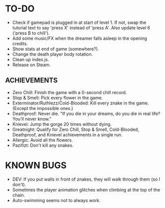 # TO-DO
* Check if gamepad is plugged in at start of level 1. If not, swap the tutorial text to say 'press X' instead of 'press A'. Also update level 6 ('press B to chill').
* Add some music/FX when the dreamer falls asleep in the opening credits.
* Show stats at end of game (somewhere?).
* Change the death player body rotation.
* Clean up index.js.
* Release on Steam.

## ACHIEVEMENTS
* Zero Chill: Finish the game with a 0-second chill record.
* Stop & Smell: Pick every flower in the game.
* Exterminator/Ruthlezz/Cold-Blooded: Kill every znake in the game. (Except the impossible ones.)
* Deathproof: Never die. "If you die in your dreams, do you die in real life? You'll never know."
* Knievel: Jump the gorge 20 times without dying.
* Greatnight: Qualify for Zero Chill, Stop & Smell, Cold-Blooded, Deathproof, and Knievel achievements in a single run.
* Allergic: Avoid all the flowers.
* Pazifizt: Don't kill any snakes.

# KNOWN BUGS
* DEV: If you put walls in front of znakes, they will walk through them (so I don't).
* Sometimes the player animation glitches when climbing at the top of the chain.
* Auto-swimming seems not to always work.
